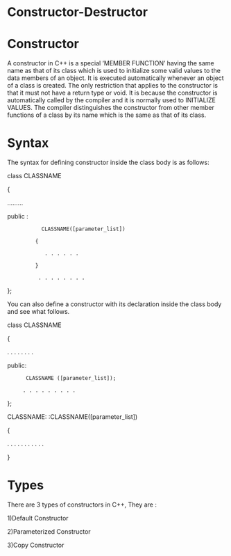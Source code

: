 # Constructor-Destructor
# Constructor

A constructor in C++ is a special ‘MEMBER FUNCTION’ having the same name as that of its class which is used to initialize some valid values to the data members of an object. It is executed automatically whenever an object of a class is created. The only restriction that applies to the constructor is that it must not have a return type or void. It is because the constructor is automatically called by the compiler and it is normally used to INITIALIZE VALUES. The compiler distinguishes the constructor from other member functions of a class by its name which is the same as that of its class.

# Syntax

The syntax for defining constructor inside the class body is as follows:

class CLASSNAME

{

   ………
   
  public :
  
               CLASSNAME([parameter_list]) 
               
             {
             
                . . . . . . 
                
             }
             
              . . . . . . . .
              
};

You can also define a constructor with its declaration inside the class body and see what follows.

class CLASSNAME

 {
 
 . . . . . . . . 
 
public:

          CLASSNAME ([parameter_list]);
          
         . . . . . . . . .
         
}; 

CLASSNAME: :CLASSNAME([parameter_list])

{

. . . . . . . . . . .

}



# Types

There are 3 types of constructors in C++, They are :

1)Default Constructor

2)Parameterized Constructor

3)Copy Constructor
